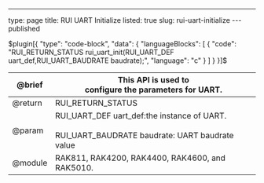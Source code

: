 ---
type: page
title: RUI UART Initialize
listed: true
slug: rui-uart-initialize
---published

$plugin[{
    "type": "code-block",
    "data": {
        "languageBlocks": [
            {
                "code": "RUI_RETURN_STATUS rui_uart_init(RUI_UART_DEF uart_def,RUI_UART_BAUDRATE baudrate);",
                "language": "c"
            }
        ]
    }
}]$

| @brief | This API is used to<br>configure the parameters for UART. | 
| ---- | ---- | 
| @return | RUI_RETURN_STATUS | 
| @param | RUI_UART_DEF uart_def:the instance of UART.<br><br>                RUI_UART_BAUDRATE baudrate: UART baudrate value | 
| @module | RAK811, RAK4200, RAK4400, RAK4600, and RAK5010. | 


